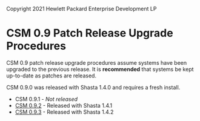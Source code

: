 Copyright 2021 Hewlett Packard Enterprise Development LP


# CSM 0.9 Patch Release Upgrade Procedures

CSM 0.9 patch release upgrade procedures assume systems have been upgraded to
the previous release. It is **recommended** that systems be kept up-to-date as
patches are released.

CSM 0.9.0 was released with Shasta 1.4.0 and requires a fresh install.

* CSM 0.9.1 - _Not released_
* [CSM 0.9.2](./csm-0.9.2.md) - Released with Shasta 1.4.1
* [CSM 0.9.3](./csm-0.9.3.md) - Released with Shasta 1.4.2
